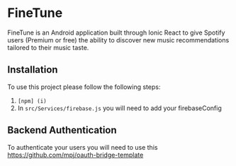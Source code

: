 # FineTune
FineTune is an Android application built through Ionic React to give Spotify users (Premium or free) the ability to discover new music recommendations tailored to their music taste.

## Installation

To use this project please follow the following steps:
  1. ```[npm] (i)```
  2. In ```src/Services/firebase.js``` you will need to add your firebaseConfig

## Backend Authentication
To authenticate your users you will need to use this
https://github.com/mpj/oauth-bridge-template
